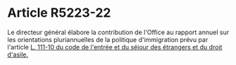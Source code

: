 # Article R5223-22

Le directeur général élabore la contribution de l'Office au rapport annuel sur les orientations pluriannuelles de la politique d'immigration prévu par l'article [L. 111-10 du code de l'entrée et du séjour des étrangers et du droit d'asile.][1]

 [1]: /affichCodeArticle.do?cidTexte=LEGITEXT000006070158&idArticle=LEGIARTI000006334957&dateTexte=&categorieLien=cid